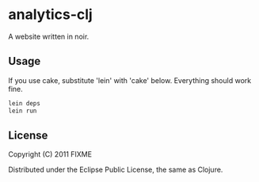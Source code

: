 # analytics-clj

A website written in noir. 

## Usage

If you use cake, substitute 'lein' with 'cake' below. Everything should work fine.

```bash
lein deps
lein run
```

## License

Copyright (C) 2011 FIXME

Distributed under the Eclipse Public License, the same as Clojure.


